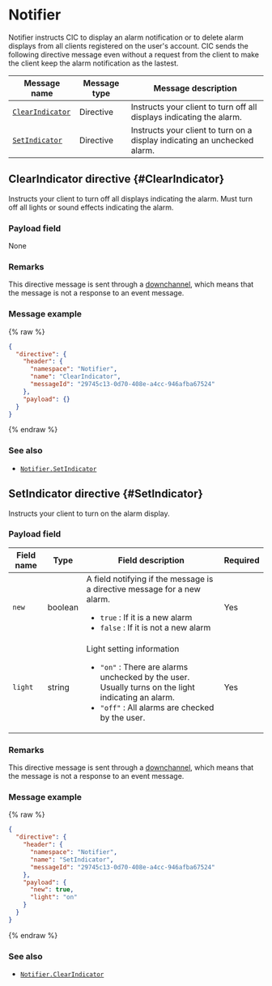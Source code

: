 # Notifier

Notifier instructs CIC to display an alarm notification or to delete alarm displays from all clients registered on the user's account. CIC sends the following directive message even without a request from the client to make the client keep the alarm notification as the lastest.

| Message name         | Message type  | Message description                                   |
|------------------|-----------|---------------------------------------------|
| [`ClearIndicator`](#ClearIndicator)         | Directive | Instructs your client to turn off all displays indicating the alarm. |
| [`SetIndicator`](#SetIndicator)             | Directive | Instructs your client to turn on a display indicating an unchecked alarm. |

## ClearIndicator directive {#ClearIndicator}
Instructs your client to turn off all displays indicating the alarm. Must turn off all lights or sound effects indicating the alarm.

### Payload field
None

### Remarks
This directive message is sent through a [downchannel](/CIC/Guides/Interact_with_CIC.md#CreateConnection), which means that the message is not a response to an event message.

### Message example

{% raw %}

```json
{
  "directive": {
    "header": {
      "namespace": "Notifier",
      "name": "ClearIndicator",
      "messageId": "29745c13-0d70-408e-a4cc-946afba67524"
    },
    "payload": {}
  }
}
```

{% endraw %}

### See also
* [`Notifier.SetIndicator`](#SetIndicator)

## SetIndicator directive {#SetIndicator}
Instructs your client to turn on the alarm display.

### Payload field
| Field name       | Type    | Field description                     | Required |
|---------------|---------|-----------------------------|---------|
| `new`         | boolean | A field notifying if the message is a directive message for a new alarm. <ul><li><code>true</code> : If it is a new alarm</li><li><code>false</code> : If it is not a new alarm</li></ul> | Yes    |
| `light`       | string  | Light setting information<ul><li><code>"on"</code> : There are alarms unchecked by the user. Usually turns on the light indicating an alarm.</li><li><code>"off"</code> : All alarms are checked by the user.</li></ul> | Yes    |

### Remarks
This directive message is sent through a [downchannel](/CIC/Guides/Interact_with_CIC.md#CreateConnection), which means that the message is not a response to an event message.

### Message example

{% raw %}

```json
{
  "directive": {
    "header": {
      "namespace": "Notifier",
      "name": "SetIndicator",
      "messageId": "29745c13-0d70-408e-a4cc-946afba67524"
    },
    "payload": {
      "new": true,
      "light": "on"
    }
  }
}
```

{% endraw %}

### See also
* [`Notifier.ClearIndicator`](#ClearIndicator)